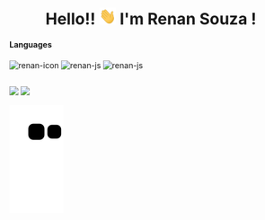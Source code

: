   <h1 align="center"> Hello!! <img src="./hi.gif" height="30px" width="30px"> I'm Renan Souza !</h1> 
<h4>Languages</h4>
 <div style="display: inline_block" align="left">
   <img align="center" alt="renan-icon" height="30" width="40" src="https://cdn.jsdelivr.net/gh/devicons/devicon/icons/html5/html5-original.svg">
   <img align="center" alt="renan-js" height="30" width="40" src="https://cdn.jsdelivr.net/gh/devicons/devicon/icons/css3/css3-original.svg">
   <img align="center" alt="renan-js" height="30" width="40" src="https://cdn.jsdelivr.net/gh/devicons/devicon/icons/javascript/javascript-original.svg">
  </div> 

  ## <div align="center">
  <img height="180em" src="https://github-readme-stats.vercel.app/api?username=renansouza12&show_icons=true&theme=tokyonight&include_all_commits=true&count_private=true"/>
 <img height="150em" src="https://github-readme-stats.vercel.app/api/top-langs/?username=renansouza12&layout=compact&langs_count=7&theme=tokyonight"/> 
</div> 

  ![Snake animation](https://github.com/renansouza12/renansouza12/blob/output/github-contribution-grid-snake.svg)
